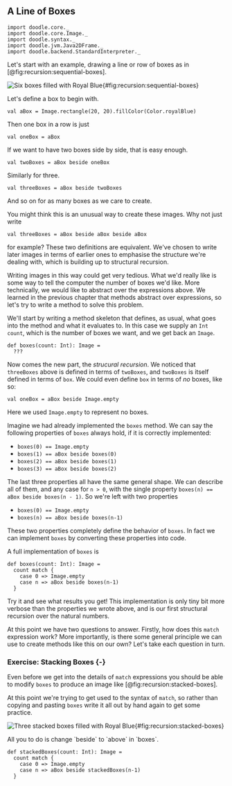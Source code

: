 ## A Line of Boxes

```tut:invisible
import doodle.core._
import doodle.core.Image._
import doodle.syntax._
import doodle.jvm.Java2DFrame._
import doodle.backend.StandardInterpreter._
```

Let's start with an example, drawing a line or row of boxes as in [@fig:recursion:sequential-boxes].

![Six boxes filled with Royal Blue](./src/pages/recursion/sequential-boxes.pdf+svg){#fig:recursion:sequential-boxes}

Let's define a box to begin with.

```tut:book
val aBox = Image.rectangle(20, 20).fillColor(Color.royalBlue)
```

Then one box in a row is just

```tut:book
val oneBox = aBox
```

If we want to have two boxes side by side, that is easy enough.

```tut:book
val twoBoxes = aBox beside oneBox
```

Similarly for three.

```tut:book
val threeBoxes = aBox beside twoBoxes
```

And so on for as many boxes as we care to create.

You might think this is an unusual way to create these images.
Why not just write

```tut:book
val threeBoxes = aBox beside aBox beside aBox
```

for example?
These two definitions are equivalent. 
We've chosen to write later images in terms of earlier ones to emphasise the structure we're dealing with, which is building up to structural recursion.

Writing images in this way could get very tedious. 
What we'd really like is some way to tell the computer the number of boxes we'd like.
More technically, we would like to abstract over the expressions above.
We learned in the previous chapter that methods abstract over expressions, so let's try to write a method to solve this problem.

We'll start by writing a method skeleton that defines, as usual, what goes into the method and what it evaluates to. 
In this case we supply an `Int` `count`, which is the number of boxes we want, and we get back an `Image`.

```tut:book
def boxes(count: Int): Image =
  ???
```

Now comes the new part, the *strucural recursion*.
We noticed that `threeBoxes` above is defined in terms of `twoBoxes`, and `twoBoxes` is itself defined in terms of `box`.
We could even define `box` in terms of *no* boxes, like so:

```tut:book
val oneBox = aBox beside Image.empty
```

Here we used `Image.empty` to represent no boxes.

Imagine we had already implemented the `boxes` method.
We can say the following properties of `boxes` always hold, if it is correctly implemented:

- `boxes(0) == Image.empty`
- `boxes(1) == aBox beside boxes(0)`
- `boxes(2) == aBox beside boxes(1)`
- `boxes(3) == aBox beside boxes(2)`

The last three properties all have the same general shape.
We can describe all of them, and any case for `n > 0`, with the single property `boxes(n) == aBox beside boxes(n - 1)`.
So we're left with two properties

- `boxes(0) == Image.empty`
- `boxes(n) == aBox beside boxes(n-1)`

These two properties completely define the behavior of `boxes`.
In fact we can implement `boxes` by converting these properties into code.

A full implementation of `boxes` is

```tut:book
def boxes(count: Int): Image =
  count match {
    case 0 => Image.empty
    case n => aBox beside boxes(n-1)
  }
```

Try it and see what results you get!
This implementation is only tiny bit more verbose than the properties we wrote above, and is our first structural recursion over the natural numbers.

At this point we have two questions to answer. 
Firstly, how does this `match` expression work?
More importantly, is there some general principle we can use to create methods like this on our own? 
Let's take each question in turn.

### Exercise: Stacking Boxes {-}

Even before we get into the details of `match` expressions you should be able to modify `boxes` to produce an image like [@fig:recursion:stacked-boxes]. 

At this point we're trying to get used to the syntax of `match`, so rather than copying and pasting `boxes` write it all out by hand again to get some practice.

![Three stacked boxes filled with Royal Blue](./src/pages/recursion/sequential-boxes.pdf+svg){#fig:recursion:stacked-boxes}

<div class="solution">
All you to do is change `beside` to `above` in `boxes`. 

```tut:book
def stackedBoxes(count: Int): Image =
  count match {
    case 0 => Image.empty
    case n => aBox beside stackedBoxes(n-1)
  }
```
</div>
